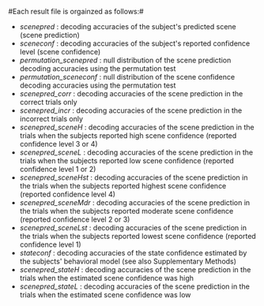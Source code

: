 #Each result file is orgainzed as follows:#
  - *scenepred* : decoding accuracies of the subject's predicted scene (scene prediction)
  - *sceneconf* : decoding accuracies of the subject's reported confidence level (scene confidence)
  - *permutation_scenepred* : null distribution of the scene prediction decoding accuracies using the permutation test
  - *permutation_sceneconf* : null distribution of the scene confidence decoding accuracies using the permutation test
  - *scenepred_corr* : decoding accuracies of the scene prediction in the correct trials only
  - *scenepred_incr* : decoding accuracies of the scene prediction in the incorrect trials only
  - *scenepred_sceneH* : decoding accuracies of the scene prediction in the trials when the subjects reported high scene confidence (reported confidence level 3 or 4)
  - *scenepred_sceneL* : decoding accuracies of the scene prediction in the trials when the subjects reported low scene confidence (reported confidence level 1 or 2)
  - *scenepred_sceneHst* : decoding accuracies of the scene prediction in the trials when the subjects reported highest scene confidence (reported confidence level 4)
  - *scenepred_sceneMdr* : decoding accuracies of the scene prediction in the trials when the subjects reported moderate scene confidence (reported confidence level 2 or 3)
  - *scenepred_sceneLst* : decoding accuracies of the scene prediction in the trials when the subjects reported lowest scene confidence (reported confidence level 1)
  - *stateconf* : decoding accuracies of the state confidence estimated by the subjects' behavioral model (see also Supplementary Methods)
  - *scenepred_stateH* : decoding accuracies of the scene prediction in the trials when the estimated scene confidence was high
  - *scenepred_stateL* : decoding accuracies of the scene prediction in the trials when the estimated scene confidence was low

